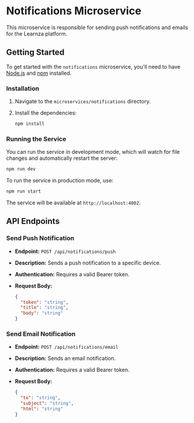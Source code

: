 
# Notifications Microservice

This microservice is responsible for sending push notifications and emails for the Learnza platform.

## Getting Started

To get started with the `notifications` microservice, you'll need to have [Node.js](https://nodejs.org/) and [npm](https://www.npmjs.com/) installed.

### Installation

1.  Navigate to the `microservices/notifications` directory.
2.  Install the dependencies:

    ```bash
    npm install
    ```

### Running the Service

You can run the service in development mode, which will watch for file changes and automatically restart the server:

```bash
npm run dev
```

To run the service in production mode, use:

```bash
npm run start
```

The service will be available at `http://localhost:4002`.

## API Endpoints

### Send Push Notification

-   **Endpoint:** `POST /api/notifications/push`
-   **Description:** Sends a push notification to a specific device.
-   **Authentication:** Requires a valid Bearer token.
-   **Request Body:**

    ```json
    {
      "token": "string",
      "title": "string",
      "body": "string"
    }
    ```

### Send Email Notification

-   **Endpoint:** `POST /api/notifications/email`
-   **Description:** Sends an email notification.
-   **Authentication:** Requires a valid Bearer token.
-   **Request Body:**

    ```json
    {
      "to": "string",
      "subject": "string",
      "html": "string"
    }
    ``` 